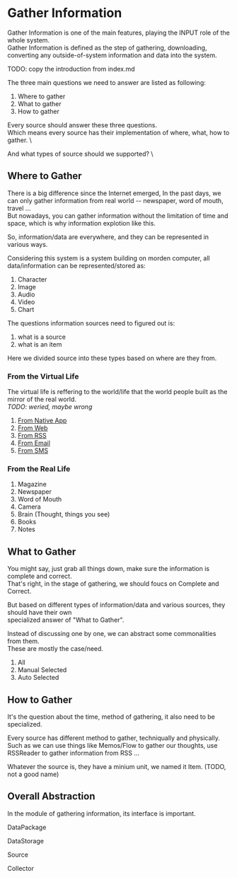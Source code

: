 # Gather Information

Gather Information is one of the main features, playing the INPUT role of the whole system.\
Gather Information is defined as the step of gathering, downloading, converting any outside-of-system information and data into the system.

TODO: copy the introduction from index.md

The three main questions we need to answer are listed as following:

1. Where to gather
2. What to gather
3. How to gather

Every source should answer these three questions. \
Which means every source has their implementation of where, what, how to gather. \

And what types of source should we supported? \


## Where to Gather

There is a big difference since the Internet emerged,
In the past days, we can only gather information from real world -- newspaper, word of mouth, travel ... \
But nowadays, you can gather information without the limitation of time and space, which is why information explotion like this.

So, information/data are everywhere, and they can be represented in various ways. 

Considering this system is a system building on morden computer, all data/information can be represented/stored as:

1. Character
2. Image
3. Audio
4. Video
5. Chart

The questions information sources need to figured out is:

1. what is a source
2. what is an item

Here we divided source into these types based on where are they from.

### From the Virtual Life

The virtual life is reffering to the world/life that the world people built as the mirror of the real world. \
*TODO: weried, maybe wrong*

1. [From Native App](./where/virtual-life/native-app.md)
2. [From Web](./where/virtual-life/web.md)
3. [From RSS](./where/virtual-life/rss.md)
4. [From Email](./where/virtual-life/email.md)
5. [From SMS](./where/virtual-life/sms.md)

### From the Real Life

1. Magazine
2. Newspaper
3. Word of Mouth
4. Camera
5. Brain (Thought, things you see)
6. Books
7. Notes

## What to Gather

You might say, just grab all things down, make sure the information is complete and correct. \
That's right, in the stage of gathering, we should foucs on Complete and Correct.

But based on different types of information/data and various sources, they should have their own \
specialized answer of "What to Gather".

Instead of discussing one by one, we can abstract some commonalities from them. \
These are mostly the case/need.

1. All
2. Manual Selected
3. Auto Selected

## How to Gather

It's the question about the time, method of gathering, it also need to be specialized.

Every source has different method to gather, techniqually and physically. \
Such as we can use things like Memos/Flow to gather our thoughts, use RSSReader to gather information from RSS ...

Whatever the source is, they have a minium unit, we named it Item. (TODO, not a good name)

## Overall Abstraction

In the module of gathering information, its interface is important.

DataPackage

DataStorage

Source

Collector
